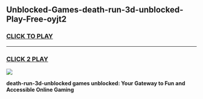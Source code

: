 
## Unblocked-Games-death-run-3d-unblocked-Play-Free-oyjt2
<h3>
<a href="https://premium76.site?title=death-run-3d-unblocked&ref=19M">CLICK TO PLAY</a></h3>
<hr>

<h3>
<a href="https://premium76.site?title=death-run-3d-unblocked&ref=19M">CLICK 2 PLAY</a>
  
</h3>

<a href="https://premium76.site?title=death-run-3d-unblocked&ref=19M"><img src="https://clearcache.store/games.png"></a>


**death-run-3d-unblocked games unblocked: Your Gateway to Fun and Accessible Online Gaming**
